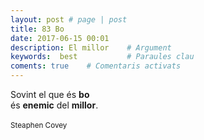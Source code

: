 ```yaml
---
layout: post # page | post
title: 83 Bo
date: 2017-06-15 00:01
description: El millor    # Argument
keywords:  best           # Paraules clau
coments: true    # Comentaris activats
---
```


Sovint el que és **bo**<br />
és **enemic** del **millor**.<br />
<br />
<small>Steaphen Covey</small>
